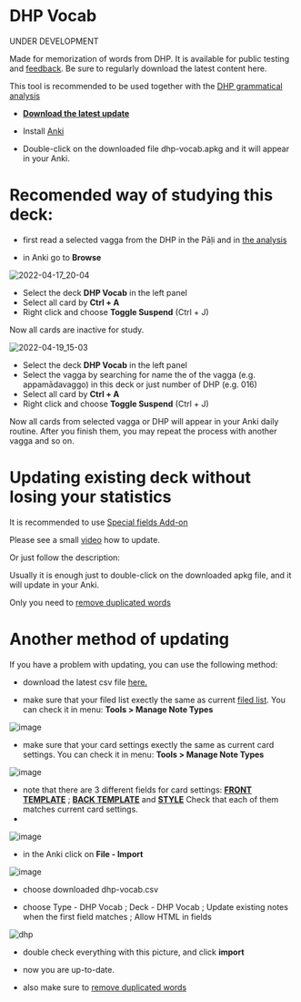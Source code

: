 # DHP Vocab

UNDER DEVELOPMENT

Made for memorization of words from DHP. It is available for public testing and [feedback](https://docs.google.com/forms/d/e/1FAIpQLSf9boBe7k5tCwq7LdWgBHHGIPVc4ROO5yjVDo1X5LDAxkmGWQ/viewform?usp=pp_url&amp;entry.1433863141=DHP). Be sure to regularly download the latest content here.

This tool is recommended to be used together with the [DHP grammatical analysis](https://buddhism.lib.ntu.edu.tw/DLMBS/en/lesson/pali/lesson_pali3.jsp)


- **[Download the latest update](https://github.com/sasanarakkha/study-tools/releases/latest/download/dhp-vocab.apkg)**

- Install [Anki](https://apps.ankiweb.net/)

- Double-click on the downloaded file dhp-vocab.apkg and it will appear in your Anki.

# Recomended way of studying this deck:
- first read a selected vagga from the DHP in the Pāḷi and in [the analysis](https://buddhism.lib.ntu.edu.tw/DLMBS/en/lesson/pali/lesson_pali3.jsp)

- in Anki go to **Browse**

<p><img alt="2022-04-17_20-04" src="https://user-images.githubusercontent.com/39419221/163944779-ad73b9a5-4478-410c-abf6-466e03b9b777.png" /></p>

<ul>
<li>Select the deck <strong>DHP Vocab</strong> in the left panel</li>
<li>Select all card by <strong>Ctrl + A</strong></li>
<li>Right click and choose <strong>Toggle Suspend</strong> (Ctrl + J)</li>
</ul>
<p>Now all cards are inactive for study.</p>
<p><img alt="2022-04-19_15-03" src="https://user-images.githubusercontent.com/39419221/163945216-713c1d2e-ce3f-4f28-ac49-93e7fdb56033.png" /></p>
<ul>
<li>Select the deck <strong>DHP Vocab</strong> in the left panel</li>
<li>Select the vagga by searching for name the of the vagga (e.g. appamādavaggo) in this deck or just number of DHP (e.g. 016)</li>
<li>Select all card by <strong>Ctrl + A</strong></li>
<li>Right click and choose <strong>Toggle Suspend</strong> (Ctrl + J) </li>
</ul>
<p>Now all cards from selected vagga or DHP will appear in your Anki daily routine. After you finish them, you may repeat the process with another vagga and so on.</p>

# Updating existing deck without losing your statistics

It is recommended to use [Special fields Add-on](https://sasanarakkha.github.io/study-tools/special-fields.html)

Please see a small [video](https://user-images.githubusercontent.com/39419221/187018792-3afe402c-e77b-46e6-ba5d-4efa0846de93.mp4) how to update.

Or just follow the description:

Usually it is enough just to double-click on the downloaded apkg file, and it will update in your Anki. 

Only you need to [remove duplicated words](https://sasanarakkha.github.io/study-tools/test.html)

# Another method of updating

If you have a problem with updating, you can use the following method:

- download the latest csv file [here.](https://github.com/sasanarakkha/study-tools/releases/latest/download/dhp-vocab.csv) 

- make sure that your filed list exectly the same as current [filed list](https://github.com/sasanarakkha/study-tools/blob/main/dhp-fields.png). You can check it in menu: **Tools > Manage Note Types**

![image](https://user-images.githubusercontent.com/39419221/187018978-aa198754-bf2d-49c1-a470-1d3a80ea8acb.png)

- make sure that your card settings exectly the same as current card settings. You can check it in menu: **Tools > Manage Note Types**

![image](https://user-images.githubusercontent.com/39419221/187018990-f0ce18f6-d36f-434b-a19c-cb5f54f5ffe3.png)

- note that there are 3 different fields for card settings: [**FRONT TEMPLATE**](https://raw.githubusercontent.com/sasanarakkha/study-tools/main/anki-card-dhp-vocab-front.txt) ; [**BACK TEMPLATE**](https://raw.githubusercontent.com/sasanarakkha/study-tools/main/anki-card-dhp-vocab-back.txt) and [**STYLE**](https://raw.githubusercontent.com/sasanarakkha/study-tools/main/anki-card-dhp-vocab-style.txt) Check that each of them matches current card settings.
- 
![image](https://user-images.githubusercontent.com/39419221/193513245-d7d4277b-45d4-4615-a9bc-6c477f6e7cb6.png)


- in the Anki click on **File - Import**

![image](https://user-images.githubusercontent.com/39419221/187018280-c295e071-c130-4f42-8518-a3a5e0326124.png)

- choose downloaded dhp-vocab.csv

- choose Type - DHP Vocab ; Deck - DHP Vocab ; Update existing notes when the first field matches ; Allow HTML in fields

![dhp](https://user-images.githubusercontent.com/39419221/174243032-22bf1919-c1c8-475c-90b6-d7f2dd1a3624.png)

- double check everything with this picture, and click **import**

- now you are up-to-date.

- also make sure to [remove duplicated words](https://sasanarakkha.github.io/study-tools/test.html)





